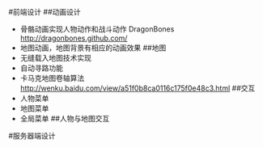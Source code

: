 #前端设计
##动画设计
  - 骨骼动画实现人物动作和战斗动作 DragonBones http://dragonbones.github.com/
  - 地图动画，地图背景有相应的动画效果
##地图
  - 无缝载入地图技术实现
  - 自动寻路功能
  - 卡马克地图卷轴算法 http://wenku.baidu.com/view/a51f0b8ca0116c175f0e48c3.html
##交互
  - 人物菜单
  - 地图菜单
  - 全局菜单
##人物与地图交互

#服务器端设计
